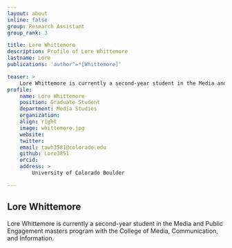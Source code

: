 ```yaml
---
layout: about
inline: false
group: Research Assistant
group_rank: 3

title: Lore Whittemore
description: Profile of Lore Whittemore
lastname: Lore
publications: 'author^=*[Whittemore]'

teaser: >
    Lore Whittemore is currently a second-year student in the Media and Public Engagement masters program with the College of Media, Communication, and Information.
profile:
    name: Lore Whittemore
    position: Graduate Student
    department: Media Studies
    organization: 
    align: right
    image: whittemore.jpg
    website: 
    twitter: 
    email: tawh3581@colorado.edu
    github: Lore3851 
    orcid: 
    address: >
        University of Colorado Boulder

---
```


## Lore Whittemore

Lore Whittemore is currently a second-year student in the Media and Public Engagement masters program with the College of Media, Communication, and Information.

